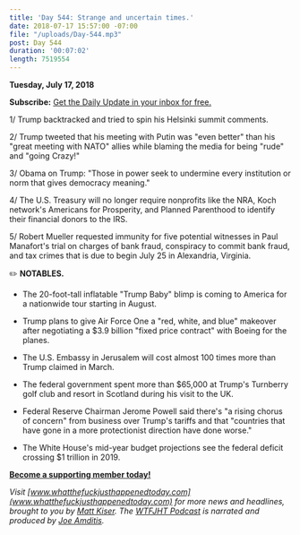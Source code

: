 ```yaml
---
title: 'Day 544: Strange and uncertain times.'
date: 2018-07-17 15:57:00 -07:00
file: "/uploads/Day-544.mp3"
post: Day 544
duration: '00:07:02'
length: 7519554
---
```


**Tuesday, July 17, 2018**

**Subscribe:** [Get the Daily Update in your inbox for free.](https://whatthefuckjusthappenedtoday.com/subscribe/)

1/ Trump backtracked and tried to spin his Helsinki summit comments.

2/ Trump tweeted that his meeting with Putin was "even better" than his "great meeting with NATO" allies while blaming the media for being "rude" and "going Crazy!"

3/ Obama on Trump: "Those in power seek to undermine every institution or norm that gives democracy meaning."

4/ The U.S. Treasury will no longer require nonprofits like the NRA, Koch network's Americans for Prosperity, and Planned Parenthood to identify their financial donors to the IRS.

5/ Robert Mueller requested immunity for five potential witnesses in Paul Manafort's trial on charges of bank fraud, conspiracy to commit bank fraud, and tax crimes that is due to begin July 25 in Alexandria, Virginia.

✏️ **NOTABLES.**

* The 20-foot-tall inflatable "Trump Baby" blimp is coming to America for a nationwide tour starting in August.

* Trump plans to give Air Force One a "red, white, and blue" makeover after negotiating a $3.9 billion "fixed price contract" with Boeing for the planes.

* The U.S. Embassy in Jerusalem will cost almost 100 times more than Trump claimed in March.

* The federal government spent more than $65,000 at Trump's Turnberry golf club and resort in Scotland during his visit to the UK.

* Federal Reserve Chairman Jerome Powell said there's "a rising chorus of concern" from business over Trump's tariffs and that "countries that have gone in a more protectionist direction have done worse."

* The White House's mid-year budget projections see the federal deficit crossing $1 trillion in 2019.

**[Become a supporting member today!](https://whatthefuckjusthappenedtoday.com/membership/?utm_source=2017\+Donors&utm_campaign=8dccd905d9-&utm_medium=email&utm_term=0_3bd36f654c-8dccd905d9-169730397)**

*Visit [www.whatthefuckjusthappenedtoday.com](www.whatthefuckjusthappenedtoday.com) for more news and headlines, brought to you by [Matt Kiser](https://twitter.com/Matt_Kiser). The [WTFJHT Podcast](https://whatthefuckjusthappenedtoday.com/podcasts/) is narrated and produced by [Joe Amditis](https://twitter.com/jsamditis).*